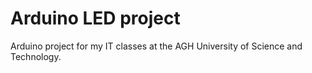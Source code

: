 # Arduino LED project
Arduino project for my IT classes at the AGH University of Science and Technology.
